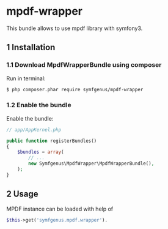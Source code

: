 # mpdf-wrapper

This bundle allows to use mpdf library with symfony3.


## 1 Installation<a name="p_1"></a>

### 1.1 Download MpdfWrapperBundle using composer<a name="p_1_1"></a>

Run in terminal:
```bash
$ php composer.phar require symfgenus/mpdf-wrapper
```

### 1.2 Enable the bundle<a name="p_1_2"></a>

Enable the bundle:
```php
// app/AppKernel.php

public function registerBundles()
{
    $bundles = array(
        // ...
        new Symfgenus\MpdfWrapper\MpdfWrapperBundle(),
    );
}
```

## 2 Usage<a name="p_2"></a>

MPDF instance can be loaded with help of 

```php
$this->get('symfgenus.mpdf.wrapper').
```